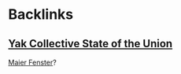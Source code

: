 
# Backlinks
## [Yak Collective State of the Union](<Yak Collective State of the Union.md>)
[Maier Fenster](<Maier Fenster.md>)?


